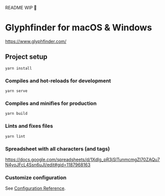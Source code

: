 README WIP 🚧

# Glyphfinder for macOS & Windows

https://www.glyphfinder.com/

## Project setup
```
yarn install
```

### Compiles and hot-reloads for development
```
yarn serve
```

### Compiles and minifies for production
```
yarn build
```

### Lints and fixes files
```
yarn lint
```

### Spreadsheet with all characters (and tags)

https://docs.google.com/spreadsheets/d/1Xdlg_pR3jSlTunmcmgZI70ZAQu7N4yoJFcL4Ssn6uJI/edit#gid=1187968163

### Customize configuration
See [Configuration Reference](https://cli.vuejs.org/config/).
